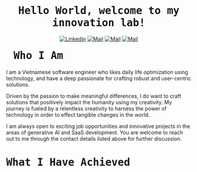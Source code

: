         
<h1 align='center'><samp><strong>Hello World, welcome to my innovation lab!</strong></samp></h1>

<div align='center'>
  
  [![Linkedin](https://img.shields.io/badge/LinkedIn-Ng%C3%A0n%20Thanh%20Phong-blue?logo=Linkedin&logoColor=blue&labelColor=black)](https://www.linkedin.com/in/ntphong1501/)
  [![Mail](https://img.shields.io/badge/Facebook-Ng%C3%A0n%20Thanh%20Phong-blue?logo=Facebook&logoColor=blue&labelColor=black)](https://www.facebook.com/ntphong004)
  [![Mail](https://img.shields.io/badge/Discord-Ntphong04-blue?logo=Discord&logoColor=blue&labelColor=black)](https://discord.com/users/ntphong04)
  [![Mail](https://img.shields.io/badge/Gmail-nt.phong150104@gmail.com-blue?logo=Gmail&logoColor=blue&labelColor=black)](mailto:nt.phong150104@gmail.com)
  
</div>

<h1 align='left' style='margin: 20px;' ><samp><strong>Who I Am</strong></samp></h1>

<p align='left'>

I am a Vietnamese software engineer who likes daily life optimization using technology, and have a deep passionate for crafting robust and user-centric solutions. 
    
Driven by the passion to make meaningful differences, I do want to craft solutions that positively impact the humanity using my creativity. My journey is fueled by a relentless creativity to harness the power of technology in order to effect tangible changes in the world.

I am always open to exciting job opportunities and innovative projects in the areas of generative AI and SaaS development. You are welcome to reach out to me through the contact details listed above for further discussion.
</p>

<h1 align='left'><samp><strong>What I Have Achieved</strong></samp></h1>

